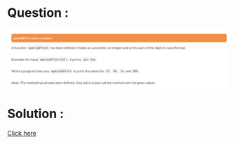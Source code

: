 # Question :
![special print some numbers](https://github.com/prabhu30/coding/blob/main/Edyst/Python%20-%20Intro%20to%20Advanced/02_The%20Basics/34_specialPrint%20some%20numbers/image.png)

# Solution :
[Click here](https://github.com/prabhu30/coding/blob/main/Edyst/Python%20-%20Intro%20to%20Advanced/02_The%20Basics/34_specialPrint%20some%20numbers/solution.py)
